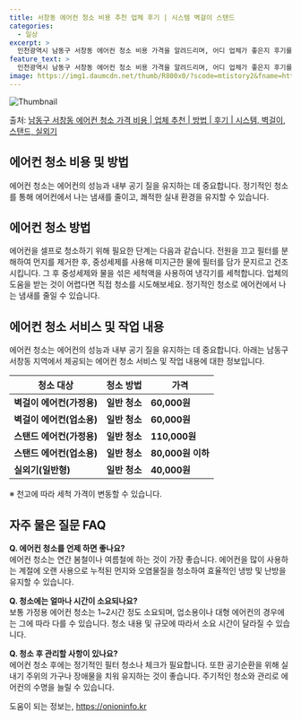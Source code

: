 ```yaml
---
title: 서창동 에어컨 청소 비용 추천 업체 후기 | 시스템 벽걸이 스탠드
categories:
  - 일상
excerpt: >
  인천광역시 남동구 서창동 에어컨 청소 비용 가격을 알려드리며, 어디 업체가 좋은지 후기를 통해 알아보겠습니다. 현재 글에서는 시스템, 벽걸이, 스탠드, 실외기 각각에 대해 청소 비용이 나와 있으니 참고하시면 되겠습니다. 에어컨 분해 청소 방법 보기 👈 클릭셀프 에어컨 청소 방법 보기👈 클릭남동구 서창동 에어컨 청소 비용시스템에어컨 방식클리닝방식금액1way 방식에어컨 완전분해80,000원1way 방식에어컨 필터세척35,000원2way 방식에어컨 완전분해90,000원2way 방식에어컨 필터세척35,000원4way 방식에어컨 완전분해120,000원4way 방식에어컨 필터세척35,000원원형방식에어컨 완전분해140,000원원형방식에어컨 필터세척35,000원에어컨 청소 견적 샘플 보기 👈 클릭에어컨 냄새의 원인에..
feature_text: >
  인천광역시 남동구 서창동 에어컨 청소 비용 가격을 알려드리며, 어디 업체가 좋은지 후기를 통해 알아보겠습니다. 현재 글에서는 시스템, 벽걸이, 스탠드, 실외기 각각에 대해 청소 비용이 나와 있으니 참고하시면 되겠습니다. 에어컨 분해 청소 방법 보기 👈 클릭셀프 에어컨 청소 방법 보기👈 클릭남동구 서창동 에어컨 청소 비용시스템에어컨 방식클리닝방식금액1way 방식에어컨 완전분해80,000원1way 방식에어컨 필터세척35,000원2way 방식에어컨 완전분해90,000원2way 방식에어컨 필터세척35,000원4way 방식에어컨 완전분해120,000원4way 방식에어컨 필터세척35,000원원형방식에어컨 완전분해140,000원원형방식에어컨 필터세척35,000원에어컨 청소 견적 샘플 보기 👈 클릭에어컨 냄새의 원인에..
image: https://img1.daumcdn.net/thumb/R800x0/?scode=mtistory2&fname=https%3A%2F%2Fblog.kakaocdn.net%2Fdn%2FcDgln3%2FbtsHwMZZL5h%2FIs4IR20pbrLYKh30ckj4Lk%2Fimg.webp
---
```


![Thumbnail](https://img1.daumcdn.net/thumb/R800x0/?scode=mtistory2&fname=https%3A%2F%2Fblog.kakaocdn.net%2Fdn%2FcDgln3%2FbtsHwMZZL5h%2FIs4IR20pbrLYKh30ckj4Lk%2Fimg.webp)

<p>출처: <a href="https://onioninfo.kr/entry/%EB%82%A8%EB%8F%99%EA%B5%AC-%EC%84%9C%EC%B0%BD%EB%8F%99-%EC%97%90%EC%96%B4%EC%BB%A8-%EC%B2%AD%EC%86%8C-%EA%B0%80%EA%B2%A9-%EB%B9%84%EC%9A%A9-%EC%97%85%EC%B2%B4-%EC%B6%94%EC%B2%9C-%EB%B0%A9%EB%B2%95-%ED%9B%84%EA%B8%B0-%EC%8B%9C%EC%8A%A4%ED%85%9C-%EB%B2%BD%EA%B1%B8%EC%9D%B4-%EC%8A%A4%ED%83%A0%EB%93%9C-%EC%8B%A4%EC%99%B8%EA%B8%B0" rel="dofollow">남동구 서창동 에어컨 청소 가격 비용 | 업체 추천 | 방법 | 후기 | 시스템, 벽걸이, 스탠드, 실외기</a> </p>

## 에어컨 청소 비용 및 방법

에어컨 청소는 에어컨의 성능과 내부 공기 질을 유지하는 데 중요합니다. 정기적인 청소를 통해 에어컨에서 나는 냄새를 줄이고, 쾌적한 실내
환경을 유지할 수 있습니다.



## 에어컨 청소 방법

에어컨을 셀프로 청소하기 위해 필요한 단계는 다음과 같습니다. 전원을 끄고 필터를 분해하여 먼지를 제거한 후, 중성세제를 사용해 미지근한
물에 필터를 담가 문지르고 건조시킵니다. 그 후 중성세제와 물을 섞은 세척액을 사용하여 냉각기를 세척합니다. 업체의 도움을 받는 것이
어렵다면 직접 청소를 시도해보세요. 정기적인 청소로 에어컨에서 나는 냄새를 줄일 수 있습니다.



## 에어컨 청소 서비스 및 작업 내용

에어컨 청소는 에어컨의 성능과 내부 공기 질을 유지하는 데 중요합니다. 아래는 남동구 서창동 지역에서 제공되는 에어컨 청소 서비스 및 작업
내용에 대한 정보입니다.

**청소 대상** | **청소 방법** | **가격**  
---|---|---  
**벽걸이 에어컨(가정용)** | **일반 청소** | **60,000원**  
**벽걸이 에어컨(업소용)** | **일반 청소** | **60,000원**  
**스탠드 에어컨(가정용)** | **일반 청소** | **110,000원**  
**스탠드 에어컨(업소용)** | **일반 청소** | **80,000원 이하**  
**실외기(일반형)** | **일반 청소** | **40,000원**  
  
※ 천고에 따라 세척 가격이 변동할 수 있습니다.



## 자주 물은 질문 FAQ

**Q. 에어컨 청소를 언제 하면 좋나요?**  
에어컨 청소는 연간 봄철이나 여름철에 하는 것이 가장 좋습니다. 에어컨을 많이 사용하는 계절에 오랜 사용으로 누적된 먼지와 오염물질을
청소하여 효율적인 냉방 및 난방을 유지할 수 있습니다.

**Q. 청소에는 얼마나 시간이 소요되나요?**  
보통 가정용 에어컨 청소는 1~2시간 정도 소요되며, 업소용이나 대형 에어컨의 경우에는 그에 따라 다를 수 있습니다. 청소 내용 및 규모에
따라서 소요 시간이 달라질 수 있습니다.

**Q. 청소 후 관리할 사항이 있나요?**  
에어컨 청소 후에는 정기적인 필터 청소나 체크가 필요합니다. 또한 공기순환을 위해 실내기 주위의 가구나 장애물을 치워 유지하는 것이
좋습니다. 주기적인 청소와 관리로 에어컨의 수명을 늘릴 수 있습니다.



 

도움이 되는 정보는, <a href="https://onioninfo.kr" rel="dofollow">https://onioninfo.kr</a>


